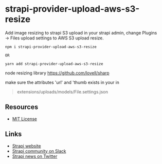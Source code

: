 # strapi-provider-upload-aws-s3-resize

Add image resizing to strapi S3 upload
in your strapi admin, change Plugins -> Files upload settings to AWS S3 upload resize.

```
npm i strapi-provider-upload-aws-s3-resize

OR

yarn add strapi-provider-upload-aws-s3-resize
```

node resizing library 
https://github.com/lovell/sharp


make sure the attributes 'url' and 'thumb exists in your in 
> extensions/uploads/models/File.settings.json


## Resources

- [MIT License](LICENSE.md)

## Links

- [Strapi website](http://strapi.io/)
- [Strapi community on Slack](http://slack.strapi.io)
- [Strapi news on Twitter](https://twitter.com/strapijs)
